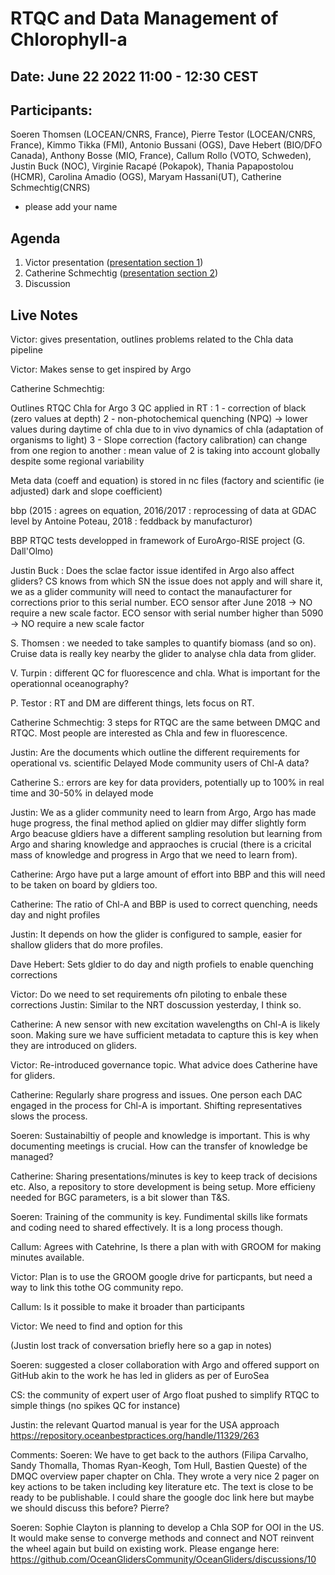 # RTQC and Data Management of Chlorophyll-a 

## Date: June 22 2022 11:00 - 12:30 CEST


## Participants: 
Soeren Thomsen (LOCEAN/CNRS, France), Pierre Testor (LOCEAN/CNRS, France), Kimmo Tikka (FMI), Antonio Bussani (OGS), Dave Hebert (BIO/DFO Canada), Anthony Bosse (MIO, France), Callum Rollo (VOTO, Schweden), Justin Buck (NOC), Virginie Racapé (Pokapok), Thania Papapostolou (HCMR), Carolina Amadio (OGS), Maryam Hassani(UT), Catherine Schmechtig(CNRS)
- please add your name


## Agenda
1) Victor presentation ([presentation section 1](https://github.com/OceanGlidersCommunity/meeting_notes/blob/main/WS4%20-%20Focus%20on%20Real%20Time%20data%20management%20of%20CHLA%20-%20v3.pdf))
2) Catherine Schmechtig ([presentation section 2](https://github.com/OceanGlidersCommunity/meeting_notes/blob/main/WS4%20-%20Focus%20on%20Real%20Time%20data%20management%20of%20CHLA%20-%20v3.pdf))
3) Discussion


## Live Notes
Victor: gives presentation, outlines problems related to the Chla data pipeline

Victor: Makes sense to get inspired by Argo

Catherine Schmechtig:

Outlines RTQC Chla for Argo
3 QC applied in RT :
1 - correction of black (zero values at depth)
2 - non-photochemical quenching (NPQ) -> lower values during daytime of chla due to in vivo dynamics of chla (adaptation of organisms to light)
3 - Slope correction (factory calibration) can change from one region to another : mean value of 2 is taking into account globally despite some regional variability

Meta data (coeff and equation) is stored in nc files (factory and scientific (ie adjusted) dark and slope coefficient)

bbp (2015 : agrees on equation, 2016/2017 : reprocessing of data at GDAC level by Antoine Poteau, 2018 : feddback by manufacturor)

BBP RTQC tests developped in framework of EuroArgo-RISE project (G. Dall'Olmo)

Justin Buck : Does the sclae factor issue identifed in Argo also affect gliders?
CS knows from which SN the issue does not apply and will share it, we as a glider community will need to contact the manaufacturer for corrections prior to this serial number. 
ECO sensor after June 2018 -> NO require a new scale factor.
ECO sensor with serial number higher than 5090 -> NO require a new scale factor

S. Thomsen : we needed to take samples to quantify biomass (and so on). Cruise data is really key nearby the glider to analyse chla data from glider.

V. Turpin : different QC for fluorescence and chla. What is important for the operationnal oceanography?

P. Testor : RT and DM are different things, lets focus on RT.

Catherine Schmechtig: 3 steps for RTQC are the same between DMQC and RTQC. Most people are interested as Chla and few in fluorescence.

Justin: Are the documents which outline the different requirements for operational vs. scientific Delayed Mode community users of Chl-A data? 

Catherine S.: errors are key for data providers, potentially up to 100% in real time and 30-50% in delayed mode



Justin: We as a glider community need to learn from Argo, Argo has made huge progress, the final method aplied on gldier may differ slightly form Argo beacuse gldiers have a different sampling resolution but learning from Argo and sharing knowledge and appraoches is crucial (there is a cricital mass of knowledge and progress in Argo that we need to learn from).


Catherine: Argo have put a large amount of effort into BBP and this will need to be taken on board by gldiers too.

Catherine: The ratio of Chl-A and BBP is used to correct quenching, needs day and night profiles

Justin: It depends on how the glider is configured to sample, easier for shallow gliders that do more profiles.

Dave Hebert: Sets gldier to do day and nigth profiels to enable quenching corrections

Victor: Do we need to set requirements ofn piloting to enbale these corrections
Justin: Similar to the NRT doscussion yesterday, I think so.



Catherine: A new sensor with new excitation wavelengths on Chl-A is likely soon. Making sure we have sufficient metadata to capture this is key when they are introduced on gliders.


Victor: Re-introduced governance topic. What advice does Catherine have for gliders.

Catherine: Regularly share progress and issues. One person each DAC engaged in the process for Chl-A is important. Shifting representatives slows the process.

Soeren: Sustainabiltiy of people and knowledge is important. This is why documenting meetings is crucial. How can the transfer of knowledge be managed?

Catherine: Sharing presentations/minutes is key to keep track of decisions etc. Also, a repository to store development is being setup. More efficieny needed for BGC parameters, is a bit slower than T&S.

Soeren: Training of the community is key. Fundimental skills like formats and coding need to shared effectively. It is a long process though.

Callum: Agrees with Catehrine, Is there a plan with with GROOM for making minutes available.

Victor: Plan is to use the GROOM google drive for particpants, but need a way to link this tothe OG community repo.

Callum: Is it possible to make it broader than participants

Victor: We need to find and option for this


(Justin lost track of conversation briefly here so a gap in notes)


Soeren: suggested a closer collaboration with Argo and offered support on GitHub akin to the work he has led in gliders as per of EuroSea

CS: the community of expert user of Argo float pushed to simplify RTQC to simple things (no spikes QC for instance)


Justin: the relevant Quartod manual is year for the USA approach https://repository.oceanbestpractices.org/handle/11329/263



Comments: 
Soeren: We have to get back to the authors (Filipa Carvalho, Sandy Thomalla, Thomas Ryan-Keogh, Tom Hull, Bastien Queste) of the DMQC overview paper chapter on Chla. They wrote a very nice 2 pager on key actions to be taken including key literature etc. The text is close to be ready to be publishable. I could share the google doc link here but maybe we should discuss this before? Pierre?

Soeren: Sophie Clayton is planning to develop a Chla SOP for OOI in the US. It would make sense to converge methods and connect and NOT reinvent the wheel again but build on existing work. 
Please engange here: 
https://github.com/OceanGlidersCommunity/OceanGliders/discussions/10
